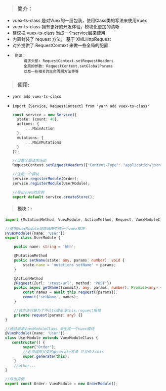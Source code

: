 
>### 简介：
 * vuex-ts-class 是对Vuex的一层包装，使用Class类的写法来使用Vuex
 * vuex-ts-class 拥有更好的开发体验，模块化更加的清晰
 * 建议把 vuex-ts-class 当成一个service层来使用
 * 内置封装了 request 方法， 基于 XMLHttpRequest
 * 对外提供了 RequestContext 来做一些全局的配置
 *      例如： 
            请求头部: RequestContext.setRequestHeaders
            全局的参数: RequestContext.setGlobalParams
            以及一些相关的生命周期方法等等
                
>### 使用:
* `yarn add vuex-ts-class`

* `import {Service, RequestContext} from 'yarn add vuex-ts-class'`

    ```typescript
  const service = new Service({
      state: {count: 40},
      actions: {
          ...MainAction
      },
      mutations: {
          ...MainMutations
      }
  });
  
  //设置全局请求头部
  RequestContext.setRequestHeaders({"Content-Type": "application/json;charset=UTF-8"});
  
  //注册一个模块
  service.registerModule(Order);
  service.registerModule(UserModule);
  
  //导出vuex的实例
  export default service.createStore();

>#### 模块：:
```typescript
import {MutationMethod, VuexModule, ActionMethod, Request, VuexModuleClass} from 'vuex-ts-class';

//使用VuexModule装饰器来生成一个vuex模块
@VuexModule({name: 'User'})
export class UserModule {

    public name: string = 'hhh';

    @MutationMethod
    public setName(state: any, params: number): void {
        state.name = 'mutations setName' + params;
    }

    @ActionMethod
    @Request({url: '/test/url', method: 'POST'})
    public async getName({commit}: any, params: number): Promise<any> {
        const names = await this.request({params});
        commit('setName', names);
    }

    //该方法只是为了不让ts提示没this.request报错
    private request(params: any) {}
}

//通过继承VuexModuleClass 来生成一个vuex模块
@VuexModule({name: 'User'})
class UserModule extends VuexModuleClass {
   constructor() {
        super("Order");
        //必须调用父类的generate方法 并且传入this
        super.generate(this);
    }
    //other...
}

//导出实例
export const Order: VuexModule = new OrderModule();

```
